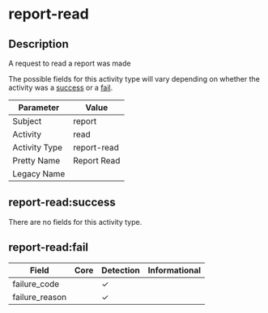 report-read
===========

Description
-----------
A request to read a report was made

The possible fields for this activity type will vary depending on whether the activity was a [success](#report-readsuccess) or a [fail](#report-readfail).

| Parameter     | Value       |
| ------------- | ----------- |
| Subject       | report      |
| Activity      | read        |
| Activity Type | report-read |
| Pretty Name   | Report Read |
| Legacy Name   |             |

report-read:success
-------------------

There are no fields for this activity type.


report-read:fail
----------------

| Field          | Core | Detection | Informational |
| -------------- | ---- | --------- | ------------- |
| failure_code   |      | &#10003;  |               |
| failure_reason |      | &#10003;  |               |